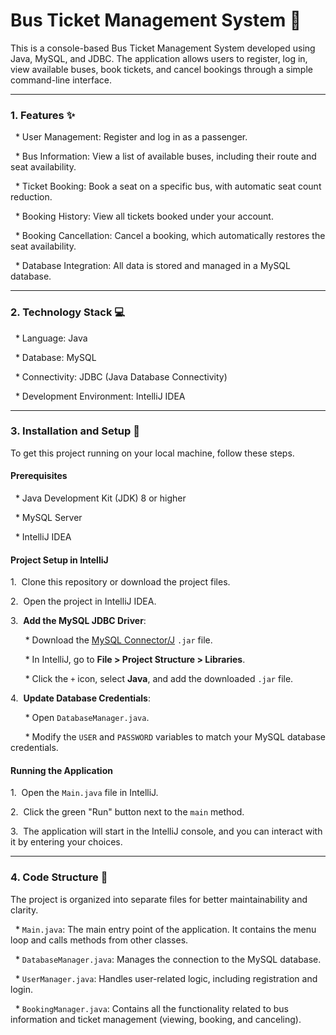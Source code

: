 # Bus Ticket Management System 🚌

This is a console-based Bus Ticket Management System developed using Java, MySQL, and JDBC. The application allows users to register, log in, view available buses, book tickets, and cancel bookings through a simple command-line interface.

-----

### 1\. Features ✨

  * User Management: Register and log in as a passenger.

  * Bus Information: View a list of available buses, including their route and seat availability.

  * Ticket Booking: Book a seat on a specific bus, with automatic seat count reduction.

  * Booking History: View all tickets booked under your account.

  * Booking Cancellation: Cancel a booking, which automatically restores the seat availability.

  * Database Integration: All data is stored and managed in a MySQL database.

-----

### 2\. Technology Stack 💻

  * Language: Java

  * Database: MySQL

  * Connectivity: JDBC (Java Database Connectivity)

  * Development Environment: IntelliJ IDEA

-----

### 3\. Installation and Setup 🚀

To get this project running on your local machine, follow these steps.

#### **Prerequisites**

  * Java Development Kit (JDK) 8 or higher

  * MySQL Server

  * IntelliJ IDEA

#### **Project Setup in IntelliJ**

1.  Clone this repository or download the project files.

2.  Open the project in IntelliJ IDEA.

3.  **Add the MySQL JDBC Driver**:

      * Download the [MySQL Connector/J](https://dev.mysql.com/downloads/connector/j/) `.jar` file.

      * In IntelliJ, go to **File \> Project Structure \> Libraries**.

      * Click the `+` icon, select **Java**, and add the downloaded `.jar` file.

4.  **Update Database Credentials**:

      * Open `DatabaseManager.java`.

      * Modify the `USER` and `PASSWORD` variables to match your MySQL database credentials.

#### **Running the Application**

1.  Open the `Main.java` file in IntelliJ.

2.  Click the green "Run" button next to the `main` method.

3.  The application will start in the IntelliJ console, and you can interact with it by entering your choices.

-----

### 4\. Code Structure 📁

The project is organized into separate files for better maintainability and clarity.

  * `Main.java`: The main entry point of the application. It contains the menu loop and calls methods from other classes.

  * `DatabaseManager.java`: Manages the connection to the MySQL database.

  * `UserManager.java`: Handles user-related logic, including registration and login.

  * `BookingManager.java`: Contains all the functionality related to bus information and ticket management (viewing, booking, and canceling).

